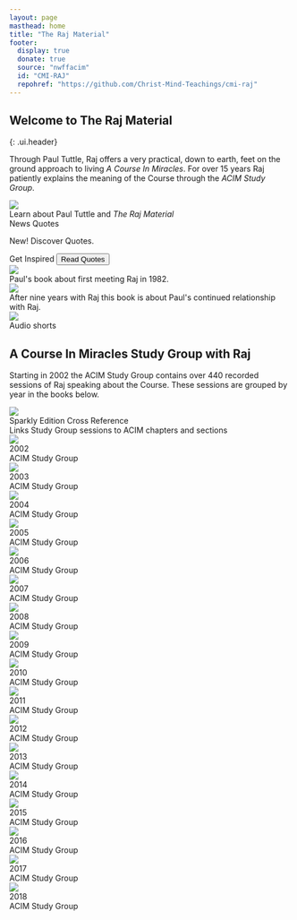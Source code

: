 ```yaml
---
layout: page
masthead: home
title: "The Raj Material"
footer:
  display: true
  donate: true
  source: "nwffacim"
  id: "CMI-RAJ"
  repohref: "https://github.com/Christ-Mind-Teachings/cmi-raj"
---
```


## Welcome to The Raj Material
{: .ui.header}

Through Paul Tuttle, Raj offers a very practical, down to earth, feet on the ground approach to living *A Course In Miracles*. For over 15 years Raj patiently explains the meaning of the Course through the *ACIM Study Group*.

<div id="page-contents">
  <div class="ui equal width grid source-acq-section">
    <div class="five wide column">
      <div class="ui card">
        <a href="#" data-book="acq" animate class="toc-modal-open image">
          <img src="/t/raj/public/img/raj/acq-big.jpg">
        </a>
        <div class="content">
          <div class="description">
            Learn about Paul Tuttle and <em>The Raj Material</em>
          </div>
        </div>
      </div>
    </div>
    <div class="column source-features">
      <div class="ui top attached tabular menu">
        <a class="active item" data-tab="first">News</a>
        <a class="item" data-tab="second">Quotes</a>
      </div>
      <div id="news-tab-content" class="ui bottom attached active tab segment" data-tab="first">
        <div class="box">
          <p>
            New! Discover Quotes.
          </p>
        </div>
      </div>
      <div id="quote-tab-content" class="ui bottom attached tab segment" data-tab="second">
        <div class="ui form">
          <div class="fields">
            <div class="field">
              <label>Get Inspired</label>
              <button id="show-quote-button" class="ui primary button">
                <i class="quote left icon"></i>
                Read Quotes
              </button> 
            </div>
            <div id="user-quote-select" class="field"></div>
          </div>
        </div>
      </div>
    </div>
  </div>

  <div class="ui three cards">
    <div class="card">
      <a href="#" data-book="yaa" animate class="toc-modal-open image">
        <img src="/t/raj/public/img/raj/yaa-big.jpg">
      </a>
      <div class="content">
        <div class="description">
          Paul's book about first meeting Raj in 1982.
        </div>
      </div>
    </div>
    <div class="card">
      <a href="#" data-book="grad" animate class="toc-modal-open image">
        <img src="/t/raj/public/img/raj/grad-big.jpg">
      </a>
      <div class="content">
        <div class="description">
          After nine years with Raj this book is about Paul's continued relationship with Raj.
        </div>
      </div>
    </div>
    <div class="card">
      <a href="#" data-book="shorts" animate class="toc-modal-open image">
        <img src="/t/raj/public/img/raj/shorts-big2.jpg">
      </a>
      <div class="content">
        <div class="description">
          Audio shorts
        </div>
      </div>
    </div>
  </div>
  <h2 class="ui header">A Course In Miracles Study Group with Raj</h2>
  <p>
    Starting in 2002 the ACIM Study Group contains over 440 recorded sessions of Raj speaking about the Course. These sessions are grouped by year in the books below.
  </p>
  <div id="page-contents2" class="ui three cards">
    <div class="card">
      <a href="#" data-book="acim" animate data-tooltip="Sparkly Edition Cross Reference" class="toc-modal-open image">
        <img src="/t/raj/public/img/raj/acim-toc.jpg">
      </a>
      <div class="content">
        <div class="header">Sparkly Edition Cross Reference</div>
        <div class="description">
          Links Study Group sessions to ACIM chapters and sections
        </div>
      </div>
    </div>
  </div>
  <div id="page-contents3" class="ui three cards">
    <div class="card">
      <a href="#" data-book="sg2002" animate class="toc-modal-open image">
        <img src="/t/raj/public/img/raj/sg2002-big.jpg">
      </a>
      <div class="content">
        <div class="header">2002</div>
        <div class="description">
          ACIM Study Group
        </div>
      </div>
    </div>
    <div class="card">
      <a href="#" data-book="sg2003" animate class="toc-modal-open image">
        <img src="/t/raj/public/img/raj/sg2003-big.jpg">
      </a>
      <div class="content">
        <div class="header">2003</div>
        <div class="description">
          ACIM Study Group
        </div>
      </div>
    </div>
    <div class="card">
      <a href="#" data-book="sg2004" animate class="toc-modal-open image">
        <img src="/t/raj/public/img/raj/sg2004-big.jpg">
      </a>
      <div class="content">
        <div class="header">2004</div>
        <div class="description">
          ACIM Study Group
        </div>
      </div>
    </div>
    <div class="card">
      <a href="#" data-book="sg2005" animate class="toc-modal-open image">
        <img src="/t/raj/public/img/raj/sg2005-big.jpg">
      </a>
      <div class="content">
        <div class="header">2005</div>
        <div class="description">
          ACIM Study Group
        </div>
      </div>
    </div>
    <div class="card">
      <a href="#" data-book="sg2006" animate class="toc-modal-open image">
        <img src="/t/raj/public/img/raj/sg2006-big.jpg">
      </a>
      <div class="content">
        <div class="header">2006</div>
        <div class="description">
          ACIM Study Group
        </div>
      </div>
    </div>
    <div class="card">
      <a href="#" data-book="sg2007" animate class="toc-modal-open image">
        <img src="/t/raj/public/img/raj/sg2007-big.jpg">
      </a>
      <div class="content">
        <div class="header">2007</div>
        <div class="description">
          ACIM Study Group
        </div>
      </div>
    </div>
    <div class="card">
      <a href="#" data-book="sg2008" animate class="toc-modal-open image">
        <img src="/t/raj/public/img/raj/sg2008-big.jpg">
      </a>
      <div class="content">
        <div class="header">2008</div>
        <div class="description">
          ACIM Study Group
        </div>
      </div>
    </div>
    <div class="card">
      <a href="#" data-book="sg2009" animate class="toc-modal-open image">
        <img src="/t/raj/public/img/raj/sg2009-big.jpg">
      </a>
      <div class="content">
        <div class="header">2009</div>
        <div class="description">
          ACIM Study Group
        </div>
      </div>
    </div>
    <div class="card">
      <a href="#" data-book="sg2010" animate class="toc-modal-open image">
        <img src="/t/raj/public/img/raj/sg2010-big.jpg">
      </a>
      <div class="content">
        <div class="header">2010</div>
        <div class="description">
          ACIM Study Group
        </div>
      </div>
    </div>
    <div class="card">
      <a href="#" data-book="sg2011" animate class="toc-modal-open image">
        <img src="/t/raj/public/img/raj/sg2011-big.jpg">
      </a>
      <div class="content">
        <div class="header">2011</div>
        <div class="description">
          ACIM Study Group
        </div>
      </div>
    </div>
    <div class="card">
      <a href="#" data-book="sg2012" animate class="toc-modal-open image">
        <img src="/t/raj/public/img/raj/sg2012-big.jpg">
      </a>
      <div class="content">
        <div class="header">2012</div>
        <div class="description">
          ACIM Study Group
        </div>
      </div>
    </div>
    <div class="card">
      <a href="#" data-book="sg2013" animate class="toc-modal-open image">
        <img src="/t/raj/public/img/raj/sg2013-big.jpg">
      </a>
      <div class="content">
        <div class="header">2013</div>
        <div class="description">
          ACIM Study Group
        </div>
      </div>
    </div>
    <div class="card">
      <a href="#" data-book="sg2014" animate class="toc-modal-open image">
        <img src="/t/raj/public/img/raj/sg2014-big.jpg">
      </a>
      <div class="content">
        <div class="header">2014</div>
        <div class="description">
          ACIM Study Group
        </div>
      </div>
    </div>
    <div class="card">
      <a href="#" data-book="sg2015" animate class="toc-modal-open image">
        <img src="/t/raj/public/img/raj/sg2015-big.jpg">
      </a>
      <div class="content">
        <div class="header">2015</div>
        <div class="description">
          ACIM Study Group
        </div>
      </div>
    </div>
    <div class="card">
      <a href="#" data-book="sg2016" animate class="toc-modal-open image">
        <img src="/t/raj/public/img/raj/sg2016-big.jpg">
      </a>
      <div class="content">
        <div class="header">2016</div>
        <div class="description">
          ACIM Study Group
        </div>
      </div>
    </div>
    <div class="card">
      <a href="#" data-book="sg2017" animate class="toc-modal-open image">
        <img src="/t/raj/public/img/raj/sg2017-big.jpg">
      </a>
      <div class="content">
        <div class="header">2017</div>
        <div class="description">
          ACIM Study Group
        </div>
      </div>
    </div>
    <div class="card">
      <a href="#" data-book="sg2018" animate class="toc-modal-open image">
        <img src="/t/raj/public/img/raj/sg2018-big.jpg">
      </a>
      <div class="content">
        <div class="header">2018</div>
        <div class="description">
          ACIM Study Group
        </div>
      </div>
    </div>
  </div>
</div>
